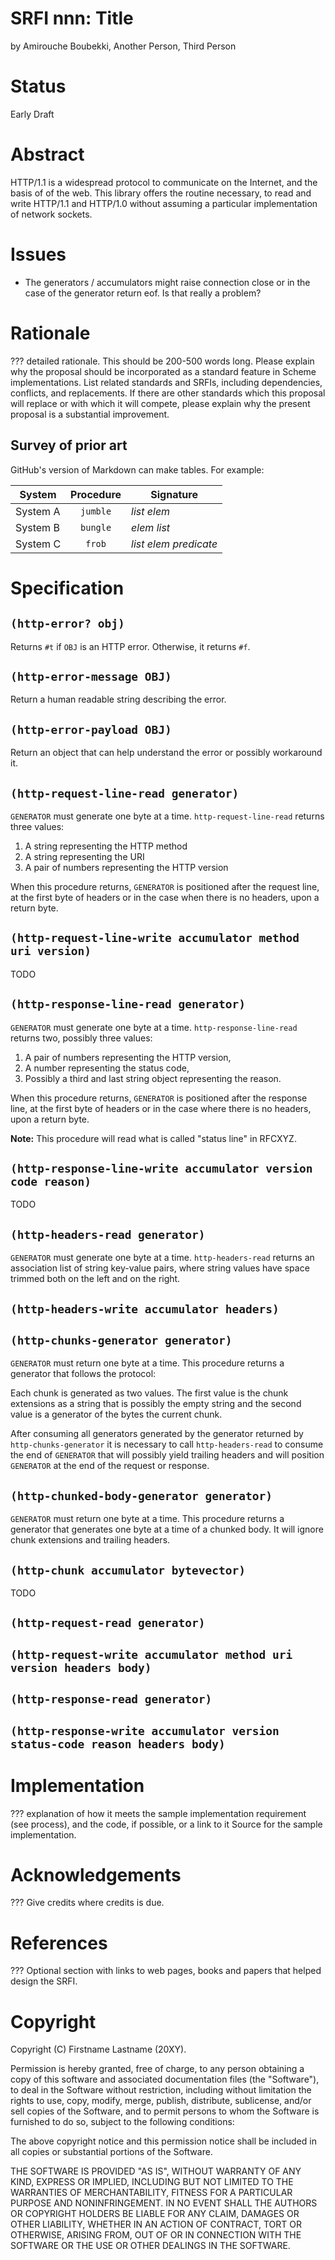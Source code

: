 # SRFI nnn: Title

by Amirouche Boubekki, Another Person, Third Person

# Status

Early Draft

# Abstract

HTTP/1.1 is a widespread protocol to communicate on the Internet, and
the basis of of the web.  This library offers the routine necessary,
to read and write HTTP/1.1 and HTTP/1.0 without assuming a particular
implementation of network sockets.

# Issues

- The generators / accumulators might raise connection close or in the
  case of the generator return eof. Is that really a problem?

# Rationale

??? detailed rationale. This should be 200-500 words long. Please
explain why the proposal should be incorporated as a standard feature
in Scheme implementations. List related standards and SRFIs, including
dependencies, conflicts, and replacements. If there are other
standards which this proposal will replace or with which it will
compete, please explain why the present proposal is a substantial
improvement.

## Survey of prior art

GitHub's version of Markdown can make tables. For example:

| System        | Procedure | Signature                 |
| ------------- |:---------:| ------------------------- |
| System A      | `jumble`  | _list_ _elem_             |
| System B      | `bungle`  | _elem_ _list_             |
| System C      | `frob`    | _list_ _elem_ _predicate_ |

# Specification

## `(http-error? obj)`

Returns `#t` if `OBJ` is an HTTP error. Otherwise, it returns `#f`.

## `(http-error-message OBJ)`

Return a human readable string describing the error.

## `(http-error-payload OBJ)`

Return an object that can help understand the error or possibly
workaround it.

## `(http-request-line-read generator)`

`GENERATOR` must generate one byte at a time.  `http-request-line-read`
returns three values:

1. A string representing the HTTP method
2. A string representing the URI
3. A pair of numbers representing the HTTP version

When this procedure returns, `GENERATOR` is positioned after the
request line, at the first byte of headers or in the case when there
is no headers, upon a return byte.

## `(http-request-line-write accumulator method uri version)`

TODO

## `(http-response-line-read generator)`

`GENERATOR` must generate one byte at a time.  `http-response-line-read`
returns two, possibly three values:

1. A pair of numbers representing the HTTP version,
2. A number representing the status code,
3. Possibly a third and last string object representing the reason.

When this procedure returns, `GENERATOR` is positioned after the
response line, at the first byte of headers or in the case where there
is no headers, upon a return byte.

**Note:** This procedure will read what is called "status line" in
RFCXYZ.

## `(http-response-line-write accumulator version code reason)`

TODO

## `(http-headers-read generator)`

`GENERATOR` must generate one byte at a time.  `http-headers-read`
returns an association list of string key-value pairs, where string
values have space trimmed both on the left and on the right.

## `(http-headers-write accumulator headers)`

## `(http-chunks-generator generator)`

`GENERATOR` must return one byte at a time. This procedure returns a
generator that follows the protocol:

Each chunk is generated as two values. The first value is the chunk
extensions as a string that is possibly the empty string and the
second value is a generator of the bytes the current chunk.

After consuming all generators generated by the generator returned by
`http-chunks-generator` it is necessary to call `http-headers-read` to
consume the end of `GENERATOR` that will possibly yield trailing
headers and will position `GENERATOR` at the end of the request or
response.

## `(http-chunked-body-generator generator)`

`GENERATOR` must return one byte at a time. This procedure returns a
generator that generates one byte at a time of a chunked body. It will
ignore chunk extensions and trailing headers.

## `(http-chunk accumulator bytevector)`

TODO

## `(http-request-read generator)`

## `(http-request-write accumulator method uri version headers body)`

## `(http-response-read generator)`

## `(http-response-write accumulator version status-code reason headers body)`

# Implementation

??? explanation of how it meets the sample implementation requirement
(see process), and the code, if possible, or a link to it Source for
the sample implementation.

# Acknowledgements

??? Give credits where credits is due.

# References

??? Optional section with links to web pages, books and papers that
helped design the SRFI.

# Copyright

Copyright (C) Firstname Lastname (20XY).

Permission is hereby granted, free of charge, to any person obtaining
a copy of this software and associated documentation files (the
"Software"), to deal in the Software without restriction, including
without limitation the rights to use, copy, modify, merge, publish,
distribute, sublicense, and/or sell copies of the Software, and to
permit persons to whom the Software is furnished to do so, subject to
the following conditions:

The above copyright notice and this permission notice shall be
included in all copies or substantial portions of the Software.

THE SOFTWARE IS PROVIDED "AS IS", WITHOUT WARRANTY OF ANY KIND,
EXPRESS OR IMPLIED, INCLUDING BUT NOT LIMITED TO THE WARRANTIES OF
MERCHANTABILITY, FITNESS FOR A PARTICULAR PURPOSE AND
NONINFRINGEMENT. IN NO EVENT SHALL THE AUTHORS OR COPYRIGHT HOLDERS BE
LIABLE FOR ANY CLAIM, DAMAGES OR OTHER LIABILITY, WHETHER IN AN ACTION
OF CONTRACT, TORT OR OTHERWISE, ARISING FROM, OUT OF OR IN CONNECTION
WITH THE SOFTWARE OR THE USE OR OTHER DEALINGS IN THE SOFTWARE.
